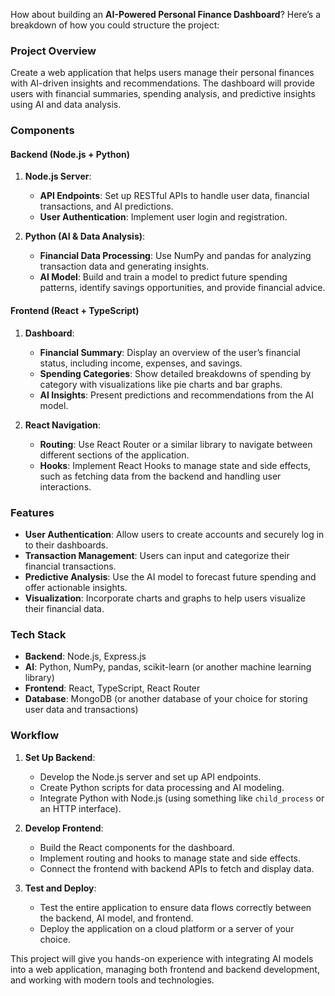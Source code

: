 How about building an **AI-Powered Personal Finance Dashboard**? Here’s a breakdown of how you could structure the project:

### Project Overview
Create a web application that helps users manage their personal finances with AI-driven insights and recommendations. The dashboard will provide users with financial summaries, spending analysis, and predictive insights using AI and data analysis.

### Components

#### Backend (Node.js + Python)
1. **Node.js Server**: 
   - **API Endpoints**: Set up RESTful APIs to handle user data, financial transactions, and AI predictions.
   - **User Authentication**: Implement user login and registration.

2. **Python (AI & Data Analysis)**:
   - **Financial Data Processing**: Use NumPy and pandas for analyzing transaction data and generating insights.
   - **AI Model**: Build and train a model to predict future spending patterns, identify savings opportunities, and provide financial advice.

#### Frontend (React + TypeScript)
1. **Dashboard**:
   - **Financial Summary**: Display an overview of the user’s financial status, including income, expenses, and savings.
   - **Spending Categories**: Show detailed breakdowns of spending by category with visualizations like pie charts and bar graphs.
   - **AI Insights**: Present predictions and recommendations from the AI model.

2. **React Navigation**:
   - **Routing**: Use React Router or a similar library to navigate between different sections of the application.
   - **Hooks**: Implement React Hooks to manage state and side effects, such as fetching data from the backend and handling user interactions.

### Features
- **User Authentication**: Allow users to create accounts and securely log in to their dashboards.
- **Transaction Management**: Users can input and categorize their financial transactions.
- **Predictive Analysis**: Use the AI model to forecast future spending and offer actionable insights.
- **Visualization**: Incorporate charts and graphs to help users visualize their financial data.

### Tech Stack
- **Backend**: Node.js, Express.js
- **AI**: Python, NumPy, pandas, scikit-learn (or another machine learning library)
- **Frontend**: React, TypeScript, React Router
- **Database**: MongoDB (or another database of your choice for storing user data and transactions)

### Workflow
1. **Set Up Backend**:
   - Develop the Node.js server and set up API endpoints.
   - Create Python scripts for data processing and AI modeling.
   - Integrate Python with Node.js (using something like `child_process` or an HTTP interface).

2. **Develop Frontend**:
   - Build the React components for the dashboard.
   - Implement routing and hooks to manage state and side effects.
   - Connect the frontend with backend APIs to fetch and display data.

3. **Test and Deploy**:
   - Test the entire application to ensure data flows correctly between the backend, AI model, and frontend.
   - Deploy the application on a cloud platform or a server of your choice.

This project will give you hands-on experience with integrating AI models into a web application, managing both frontend and backend development, and working with modern tools and technologies.
